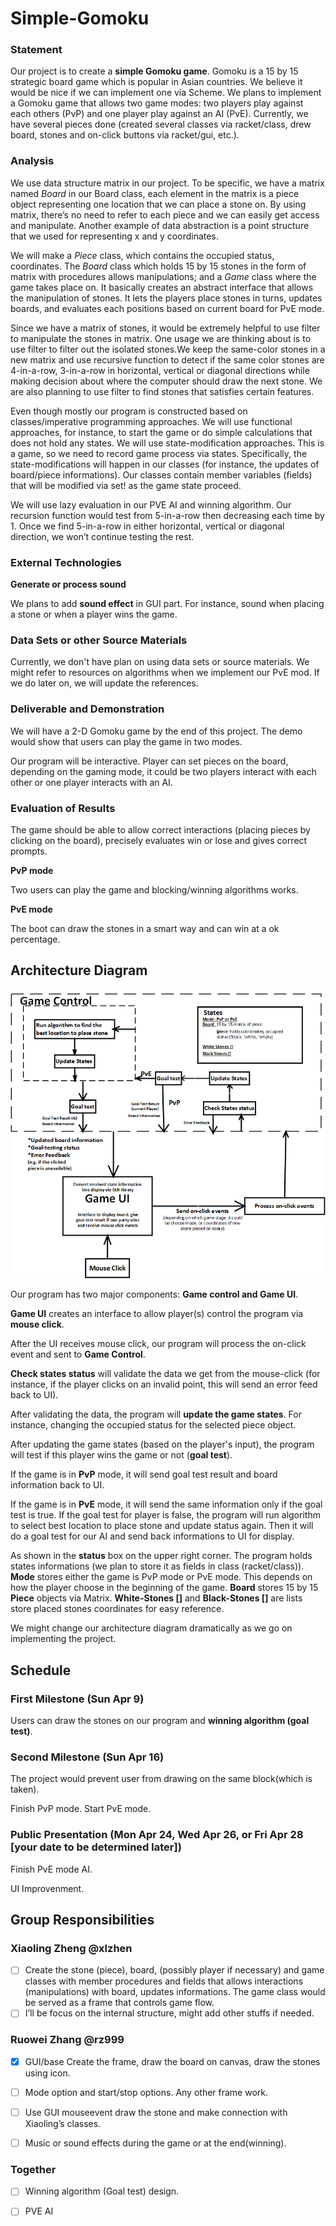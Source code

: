 # Simple-Gomoku

### Statement
Our project is to create a **simple Gomoku game**. Gomoku is a 15 by 15 strategic board game which is popular in Asian countries. We believe it would be nice if we can implement one via Scheme. We plans to implement a Gomoku game that allows two game modes: two players play against each others (PvP) and one player play against an AI (PvE). Currently, we have several pieces done (created several classes via racket/class, drew board, stones and on-click buttons via racket/gui, etc.). 

### Analysis
We use data structure matrix in our project. To be specific, we have a matrix named *Board* in our Board class, each element in the matrix is a piece object representing one location that we can place a stone on. By using matrix, there’s no need to refer to each piece and we can easily get access and manipulate. Another example of data abstraction is a point structure that we used for representing x and y coordinates. 

We will make a *Piece* class, which contains the occupied status, coordinates. The *Board* class which holds 15 by 15 stones in the form of matrix with procedures allows manipulations; and a *Game* class where the game takes place on. It basically creates an abstract interface that allows the manipulation of stones. It lets the players place stones in turns, updates boards, and evaluates each positions based on current board for PvE mode. 

Since we have a matrix of stones, it would be extremely helpful to use filter to manipulate the stones in matrix. One usage we are thinking about is to use filter to filter out the isolated stones.We keep the same-color stones in a new matrix and use recursive function to detect if the same color stones are 4-in-a-row, 3-in-a-row in horizontal, vertical or diagonal directions while making decision about where the computer should draw the next stone. We are also planning to use filter to find stones that satisfies certain features.

Even though mostly our program is constructed based on classes/imperative programming approaches. We will use functional approaches, for instance, to start the game or do simple calculations that does not hold any states. We will use state-modification approaches. This is a game, so we need to record game process via states. Specifically, the state-modifications will happen in our classes (for instance, the updates of board/piece informations). Our classes contain member variables (fields) that will be modified via set! as the game state proceed. 

We will use lazy evaluation in our PVE AI and winning algorithm. Our recursion function would test from 5-in-a-row then decreasing each time by 1. Once we find 5-in-a-row in either horizontal, vertical or diagonal direction, we won’t continue testing the rest.

### External Technologies

**Generate or process sound**

We plans to add **sound effect** in GUI part. For instance, sound when placing a stone or when a player wins the game.


### Data Sets or other Source Materials

Currently, we don't have plan on using data sets or source materials. 
We might refer to resources on algorithms when we implement our PvE mod. If we do later on, we will update the references.

### Deliverable and Demonstration

We will have a 2-D Gomoku game by the end of this project. The demo would show that users can play the game in two modes.

Our program will be interactive. Player can set pieces on the board, depending on the gaming mode, it could be two players interact with each other or one player interacts with an AI. 

### Evaluation of Results


The game should be able to allow correct interactions (placing pieces by clicking on the board), precisely evaluates win or lose and gives correct prompts.


**PvP mode**

Two users can play the game and blocking/winning algorithms works.

**PvE mode**

The boot can draw the stones in a smart way and can win at a ok percentage.

## Architecture Diagram

![ArchitectureDiagram](https://github.com/oplS17projects/Simple-Gomoku/blob/master/ArchitectureDiagram.png?raw=true)

Our program has two major components: **Game control and Game UI**.

**Game UI** creates an interface to allow player(s) control the program via **mouse click**. 

After the UI receives mouse click, our program will process the on-click event and sent to **Game Control**. 

**Check states status** will validate the data we get from the mouse-click (for instance, if the player clicks on an invalid point, this will send an error feed back to UI).

After validating the data, the program will **update the game states**. For instance, changing the occupied status for the selected piece object.

After updating the game states (based on the player's input), the program will test if this player wins the game or not (**goal test**). 

If the game is in **PvP** mode, it will send goal test result and board information back to UI. 

If the game is in **PvE** mode, it will send the same information only if the goal test is true. If the goal test for player is false, the program will run algorithm to select best location to place stone and update status again. Then it will do a goal test for our AI and send back informations to UI for display.

As shown in the **status** box on the upper right corner. The program holds states informations (we plan to store it as fields in class (racket/class)). **Mode** stores either the game is PvP mode or PvE mode. This depends on how the player choose in the beginning of the game. **Board** stores 15 by 15 **Piece** objects via Matrix. **White-Stones []** and **Black-Stones []** are lists store placed stones coordinates for easy reference. 

We might change our architecture diagram dramatically as we go on implementing the project. 



## Schedule
### First Milestone (Sun Apr 9)

Users can draw the stones on our program and **winning algorithm (goal test)**.

### Second Milestone (Sun Apr 16)

The project would prevent user from drawing on the same block(which is taken).

Finish PvP mode. Start PvE mode.

### Public Presentation (Mon Apr 24, Wed Apr 26, or Fri Apr 28 [your date to be determined later])

Finish PvE mode AI. 

UI Improvenment.  

## Group Responsibilities

### Xiaoling Zheng @xlzhen
- [ ] Create the stone (piece), board, (possibly player if necessary) and game classes with member procedures and fields that allows interactions (manipulations) with board, updates informations. The game class would be served as a frame that controls game flow. 
- [ ] I’ll be focus on the internal structure, might add other stuffs if needed.

### Ruowei Zhang @rz999
- [x] GUI/base Create the frame, draw the board on canvas, draw the stones using icon. 
- [ ] Mode option and start/stop options. Any other frame work.
- [ ] Use GUI mouseevent draw the stone and make connection with Xiaoling’s classes.
- [ ] Music or sound effects during the game or at the end(winning).


### Together
- [ ] Winning algorithm (Goal test) design.
- [ ] PVE AI
 
